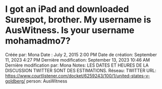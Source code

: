 # I got an iPad and downloaded Surespot, brother. My username is AusWitness. Is your username mohamadmo7?

Créée par: Mona
Date : July 2, 2015 2:00 PM
Date de création: September 11, 2023 4:27 PM
Dernière modification: September 13, 2023 10:46 AM
Dernière modification par: Mona
Notes: LES DATES ET HEURES DE LA DISCUSSION TWITTER SONT DES ESTIMATIONS.
Réseau: TWITTER
URL: https://www.courtlistener.com/docket/6259243/100/1/united-states-v-goldberg/
person: AusWitness